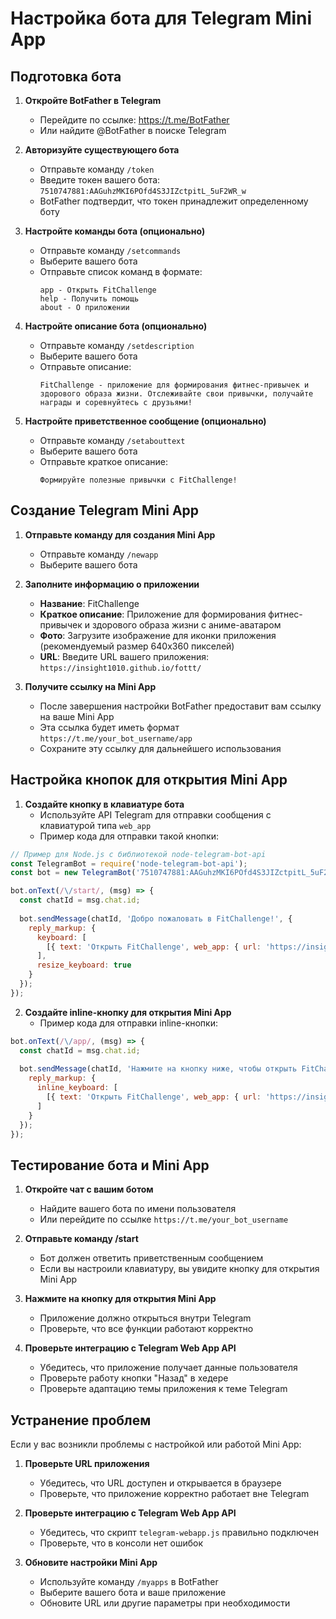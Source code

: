 # Настройка бота для Telegram Mini App

## Подготовка бота

1. **Откройте BotFather в Telegram**
   - Перейдите по ссылке: https://t.me/BotFather
   - Или найдите @BotFather в поиске Telegram

2. **Авторизуйте существующего бота**
   - Отправьте команду `/token`
   - Введите токен вашего бота: `7510747881:AAGuhzMKI6POfd4S3JIZctpitL_5uF2WR_w`
   - BotFather подтвердит, что токен принадлежит определенному боту

3. **Настройте команды бота (опционально)**
   - Отправьте команду `/setcommands`
   - Выберите вашего бота
   - Отправьте список команд в формате:
     ```
     app - Открыть FitChallenge
     help - Получить помощь
     about - О приложении
     ```

4. **Настройте описание бота (опционально)**
   - Отправьте команду `/setdescription`
   - Выберите вашего бота
   - Отправьте описание:
     ```
     FitChallenge - приложение для формирования фитнес-привычек и здорового образа жизни. Отслеживайте свои привычки, получайте награды и соревнуйтесь с друзьями!
     ```

5. **Настройте приветственное сообщение (опционально)**
   - Отправьте команду `/setabouttext`
   - Выберите вашего бота
   - Отправьте краткое описание:
     ```
     Формируйте полезные привычки с FitChallenge!
     ```

## Создание Telegram Mini App

1. **Отправьте команду для создания Mini App**
   - Отправьте команду `/newapp`
   - Выберите вашего бота

2. **Заполните информацию о приложении**
   - **Название**: FitChallenge
   - **Краткое описание**: Приложение для формирования фитнес-привычек и здорового образа жизни с аниме-аватаром
   - **Фото**: Загрузите изображение для иконки приложения (рекомендуемый размер 640x360 пикселей)
   - **URL**: Введите URL вашего приложения: `https://insight1010.github.io/fottt/`

3. **Получите ссылку на Mini App**
   - После завершения настройки BotFather предоставит вам ссылку на ваше Mini App
   - Эта ссылка будет иметь формат `https://t.me/your_bot_username/app`
   - Сохраните эту ссылку для дальнейшего использования

## Настройка кнопок для открытия Mini App

1. **Создайте кнопку в клавиатуре бота**
   - Используйте API Telegram для отправки сообщения с клавиатурой типа `web_app`
   - Пример кода для отправки такой кнопки:

```javascript
// Пример для Node.js с библиотекой node-telegram-bot-api
const TelegramBot = require('node-telegram-bot-api');
const bot = new TelegramBot('7510747881:AAGuhzMKI6POfd4S3JIZctpitL_5uF2WR_w', { polling: true });

bot.onText(/\/start/, (msg) => {
  const chatId = msg.chat.id;
  
  bot.sendMessage(chatId, 'Добро пожаловать в FitChallenge!', {
    reply_markup: {
      keyboard: [
        [{ text: 'Открыть FitChallenge', web_app: { url: 'https://insight1010.github.io/fottt/' } }]
      ],
      resize_keyboard: true
    }
  });
});
```

2. **Создайте inline-кнопку для открытия Mini App**
   - Пример кода для отправки inline-кнопки:

```javascript
bot.onText(/\/app/, (msg) => {
  const chatId = msg.chat.id;
  
  bot.sendMessage(chatId, 'Нажмите на кнопку ниже, чтобы открыть FitChallenge:', {
    reply_markup: {
      inline_keyboard: [
        [{ text: 'Открыть FitChallenge', web_app: { url: 'https://insight1010.github.io/fottt/' } }]
      ]
    }
  });
});
```

## Тестирование бота и Mini App

1. **Откройте чат с вашим ботом**
   - Найдите вашего бота по имени пользователя
   - Или перейдите по ссылке `https://t.me/your_bot_username`

2. **Отправьте команду /start**
   - Бот должен ответить приветственным сообщением
   - Если вы настроили клавиатуру, вы увидите кнопку для открытия Mini App

3. **Нажмите на кнопку для открытия Mini App**
   - Приложение должно открыться внутри Telegram
   - Проверьте, что все функции работают корректно

4. **Проверьте интеграцию с Telegram Web App API**
   - Убедитесь, что приложение получает данные пользователя
   - Проверьте работу кнопки "Назад" в хедере
   - Проверьте адаптацию темы приложения к теме Telegram

## Устранение проблем

Если у вас возникли проблемы с настройкой или работой Mini App:

1. **Проверьте URL приложения**
   - Убедитесь, что URL доступен и открывается в браузере
   - Проверьте, что приложение корректно работает вне Telegram

2. **Проверьте интеграцию с Telegram Web App API**
   - Убедитесь, что скрипт `telegram-webapp.js` правильно подключен
   - Проверьте, что в консоли нет ошибок

3. **Обновите настройки Mini App**
   - Используйте команду `/myapps` в BotFather
   - Выберите вашего бота и ваше приложение
   - Обновите URL или другие параметры при необходимости 
